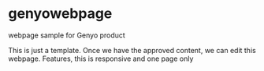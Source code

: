 # genyowebpage
webpage sample for Genyo product

This is just a template. Once we have the approved content, we can edit this webpage. 
Features, this is responsive and one page only
